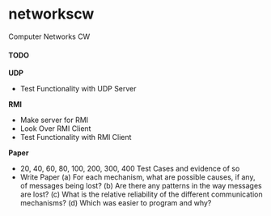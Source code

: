 # networkscw
Computer Networks CW


#### TODO

__UDP__

- Test Functionality with UDP Server

__RMI__

- Make server for RMI
- Look Over RMI Client
- Test Functionality with RMI Client

__Paper__

- 20, 40, 60, 80, 100, 200, 300, 400 Test Cases and evidence of so
- Write Paper
  (a) For each mechanism, what are possible causes, if any, of messages being lost?
  (b) Are there any patterns in the way messages are lost?
  (c) What is the relative reliability of the different communication mechanisms?
  (d) Which was easier to program and why?

